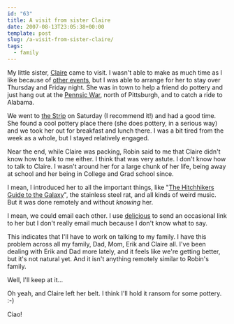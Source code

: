 ```yaml
---
id: "63"
title: A visit from sister Claire
date: 2007-08-13T23:05:38+00:00
template: post
slug: /a-visit-from-sister-claire/
tags:
  - family
---
```


My little sister, [Claire](http://www.myspace.com/clairewillis/) came to visit.
I wasn't able to make as much time as I like because of
[other events](http://docwhat.org/2007/08/auf-wiedersehen-oma/), but I was able
to arrange for her to stay over Thursday and Friday night. She was in town to
help a friend do pottery and just hang out at the
[Pennsic War](http://www.pennsicwar.org/penn36/), north of Pittsburgh, and to
catch a ride to Alabama.

We went to
[the Strip](http://www.neighborsinthestrip.com/thestrip/thestrip.html) on
Saturday (I recommend it!) and had a good time. She found a cool pottery place
there (she does pottery, in a serious way) and we took her out for breakfast and
lunch there. I was a bit tired from the week as a whole, but I stayed relatively
engaged.

Near the end, while Claire was packing, Robin said to me that Claire didn't know
how to talk to me either. I think that was very astute. I don't know how to talk
to Claire. I wasn't around her for a large chunk of her life, being away at
school and her being in College and Grad school since.

I mean, I introduced her to all the important things, like
"[The Hitchhikers Guide to the Galaxy](http://en.wikipedia.org/wiki/The_Hitchhiker's_Guide_to_the_Galaxy)",
the stainless steel rat, and all kinds of weird music. But it was done remotely
and without _knowing_ her.

I mean, we could email each other. I use [delicious](http://del.icio.us/docwhat)
to send an occasional link to her but I don't really email much because I don't
know what to say.

This indicates that I'll have to work on talking to my family. I have this
problem across all my family, Dad, Mom, Erik and Claire all. I've been dealing
with Erik and Dad more lately, and it feels like we're getting better, but it's
not natural yet. And it isn't anything remotely similar to Robin's family.

Well, I'll keep at it…

Oh yeah, and Claire left her belt. I think I'll hold it ransom for some pottery.
:-)

Ciao!
